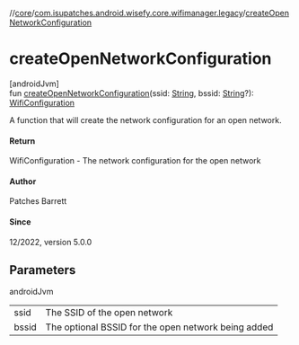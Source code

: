 //[core](../../index.md)/[com.isupatches.android.wisefy.core.wifimanager.legacy](index.md)/[createOpenNetworkConfiguration](create-open-network-configuration.md)

# createOpenNetworkConfiguration

[androidJvm]\
fun [createOpenNetworkConfiguration](create-open-network-configuration.md)(ssid: [String](https://kotlinlang.org/api/latest/jvm/stdlib/kotlin/-string/index.html), bssid: [String](https://kotlinlang.org/api/latest/jvm/stdlib/kotlin/-string/index.html)?): [WifiConfiguration](https://developer.android.com/reference/kotlin/android/net/wifi/WifiConfiguration.html)

A function that will create the network configuration for an open network.

#### Return

WifiConfiguration - The network configuration for the open network

#### Author

Patches Barrett

#### Since

12/2022, version 5.0.0

## Parameters

androidJvm

| | |
|---|---|
| ssid | The SSID of the open network |
| bssid | The optional BSSID for the open network being added |
